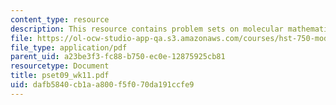 ```yaml
---
content_type: resource
description: This resource contains problem sets on molecular mathematical biology.
file: https://ol-ocw-studio-app-qa.s3.amazonaws.com/courses/hst-750-modeling-issues-in-speech-and-hearing-spring-2006/dafb5840cb1aa800f5f070da191ccfe9_pset09_wk11.pdf
file_type: application/pdf
parent_uid: a23be3f3-fc88-b750-ec0e-12875925cb81
resourcetype: Document
title: pset09_wk11.pdf
uid: dafb5840-cb1a-a800-f5f0-70da191ccfe9
---
```

